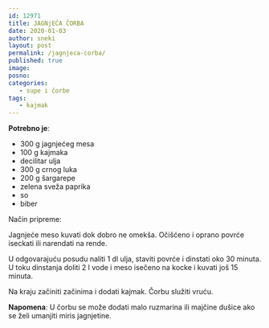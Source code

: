 ```yaml
---
id: 12971
title: JAGNjEĆA ČORBA
date: 2020-01-03
author: sneki
layout: post
permalink: /jagnjeca-corba/
published: true
image: 
posno: 
categories:
   - supe i čorbe
tags:
   - kajmak
---
```

**Potrebno je**:

* 300 g jagnjećeg mesa 
* 100 g kajmaka
* decilitar ulja
* 300 g crnog luka 
* 200 g šargarepe 
* zelena sveža paprika 
* so 
* biber

Način pripreme:

Jagnjeće meso kuvati dok dobro ne omekša. Očišćeno i oprano povrće iseckati ili narendati na rende. 

U odgovarajuću posudu naliti 1 dl ulja, staviti povrće i dinstati oko 30 minuta. U toku dinstanja doliti 2 l vode i meso isečeno na kocke i kuvati još 15 minuta. 

Na kraju začiniti začinima i dodati kajmak. Čorbu služiti vruću.

**Napomena**:   U čorbu se može dodati malo ruzmarina ili majčine dušice ako se želi umanjiti miris jagnjetine.
  

